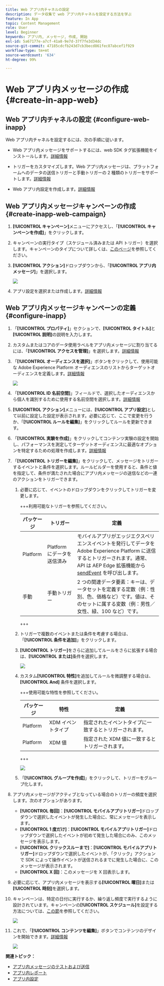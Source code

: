 ```yaml
---
title: Web アプリ内チャネルの設定
description: データ収集で web アプリ内チャネルを設定する方法を学ぶ
feature: In App
topic: Content Management
role: User
level: Beginner
keywords: アプリ内, メッセージ, 作成, 開始
exl-id: 5a67177e-a7cf-41a8-9e7d-37f7fe3d34dc
source-git-commit: 47185cdcfb243d7cb3becd861fec87abcef1f929
workflow-type: tm+mt
source-wordcount: '634'
ht-degree: 99%

---
```


# Web アプリ内メッセージの作成 {#create-in-app-web}

## Web アプリ内チャネルの設定 {#configure-web-inapp}

Web アプリ内チャネルを設定するには、次の手順に従います。

* Web アプリ内メッセージをサポートするには、web SDK タグ拡張機能をインストールします。[詳細情報](https://experienceleague.adobe.com/docs/experience-platform/tags/extensions/client/web-sdk/web-sdk-extension-configuration.html?lang=ja)

* トリガーをカスタマイズします。Web アプリ内メッセージは、プラットフォームへのデータの送信トリガーと手動トリガーの 2 種類のトリガーをサポートします。[詳細情報](https://experienceleague.adobe.com/docs/experience-platform/edge/personalization/ajo/web-in-app-messaging.html?lang=ja)

* Web アプリ内設定を作成します。[詳細情報](inapp-configuration.md)

## Web アプリ内メッセージキャンペーンの作成 {#create-inapp-web-campaign}

1. **[!UICONTROL キャンペーン]**&#x200B;メニューにアクセスし、「**[!UICONTROL キャンペーンを作成]**」をクリックします。

1. キャンペーンの実行タイプ（スケジュール済みまたは API トリガー）を選択します。キャンペーンのタイプについて詳しくは、[このページ](../campaigns/create-campaign.md#campaigntype)を参照してください。

1. **[!UICONTROL アクション]**&#x200B;ドロップダウンから、「**[!UICONTROL アプリ内メッセージ]**」を選択します。

   ![](assets/in_app_web_surface_1.png)

1. アプリ設定を選択または作成します。[詳細情報](inapp-configuration.md#channel-prerequisites)

## Web アプリ内メッセージキャンペーンの定義 {#configure-inapp}

1. 「**[!UICONTROL プロパティ]**」セクションで、**[!UICONTROL タイトル]**&#x200B;と&#x200B;**[!UICONTROL 説明]**&#x200B;の説明を入力します。

1. カスタムまたはコアのデータ使用ラベルをアプリ内メッセージに割り当てるには、「**[!UICONTROL アクセスを管理]**」を選択します。[詳細情報](../administration/object-based-access.md)

1. 「**[!UICONTROL オーディエンスを選択]**」ボタンをクリックして、使用可能な Adobe Experience Platform オーディエンスのリストからターゲットオーディエンスを定義します。[詳細情報](../audience/about-audiences.md)

   ![](assets/in_app_web_surface_5.png)

1. 「**[!UICONTROL ID 名前空間]**」フィールドで、選択したオーディエンスから個人を識別するために使用する名前空間を選択します。[詳細情報](../event/about-creating.md#select-the-namespace)

1. **[!UICONTROL アクション]**&#x200B;メニューには、**[!UICONTROL アプリ設定]**&#x200B;として以前に設定した設定が表示されます。必要に応じて、ここで変更を行うか、「**[!UICONTROL ルールを編集]**」をクリックしてルールを更新できます。

1. 「**[!UICONTROL 実験を作成]**」をクリックしてコンテンツ実験の設定を開始し、パフォーマンスを測定してターゲットオーディエンスに最適なオプションを特定するための処理を作成します。[詳細情報](../content-management/content-experiment.md)

1. 「**[!UICONTROL トリガーを編集]**」をクリックして、メッセージをトリガーするイベントと条件を選択します。ルールビルダーを使用すると、条件と値を指定して、条件が満たされた場合にアプリ内メッセージの送信などの一連のアクションをトリガーできます。

   1. 必要に応じて、イベントのドロップダウンをクリックしてトリガーを変更します。

      +++利用可能なトリガーを参照してください。

      | パッケージ | トリガー | 定義 |
      |---|---|---|
      | Platform | Platform にデータを送信済み | モバイルアプリがエッジエクスペリエンスイベントを発行してデータを Adobe Experience Platform に送信するとトリガーされます。通常、API は AEP Edge 拡張機能から [sendEvent](https://developer.adobe.com/client-sdks/documentation/edge-network/api-reference/#sendevent) を呼び出します。 |
      | 手動 | 手動トリガー | 2 つの関連データ要素：キーは、データセットを定義する定数（例：性別、色、価格など）です。値は、そのセットに属する変数（例：男性／女性、緑、100 など）です。 |

      +++

   1. トリガーで複数のイベントまたは条件を考慮する場合は、「**[!UICONTROL 条件を追加]**」をクリックします。

   1. **[!UICONTROL トリガー]**&#x200B;をさらに追加してルールをさらに拡張する場合は、**[!UICONTROL または]**&#x200B;条件を選択します。

      ![](assets/in_app_web_surface_8.png)

   1. カスタム&#x200B;**[!UICONTROL 特性]**&#x200B;を追加してルールを微調整する場合は、**[!UICONTROL And]** 条件を選択します。

      +++使用可能な特性を参照してください。

      | パッケージ | 特性 | 定義 |
      |---|---|---|
      | Platform | XDM イベントタイプ | 指定されたイベントタイプに一致するとトリガーされます。 |
      | Platform | XDM 値 | 指定された XDM 値に一致するとトリガーされます。 |

      +++

      ![](assets/in_app_web_surface_9.png)

   1. 「**[!UICONTROL グループを作成]**」をクリックして、トリガーをグループ化します。

1. アプリ内メッセージがアクティブとなっている場合のトリガーの頻度を選択します。次のオプションがあります。

   * **[!UICONTROL 毎回]**：**[!UICONTROL モバイルアプリトリガー]**&#x200B;ドロップダウンで選択したイベントが発生した場合に、常にメッセージを表示します。
   * **[!UICONTROL 1 度だけ]**：**[!UICONTROL モバイルアプリトリガー]**&#x200B;ドロップダウンで選択したイベントが初めて発生した場合にのみ、このメッセージを表示します。
   * **[!UICONTROL クリックスルーまで]**：**[!UICONTROL モバイルアプリトリガー]**&#x200B;ドロップダウンで選択したイベントが、「クリック」アクションで SDK によって操作イベントが送信されるまでに発生した場合に、このメッセージが表示されます。
   * **[!UICONTROL X 回]**：このメッセージを X 回表示します。

1. 必要に応じて、アプリ内メッセージを表示する&#x200B;**[!UICONTROL 曜日]**&#x200B;または&#x200B;**[!UICONTROL 時刻]**&#x200B;を選択します。

1. キャンペーンは、特定の日付に実行するか、繰り返し頻度で実行するように設計されています。キャンペーンの&#x200B;**[!UICONTROL スケジュール]**&#x200B;を設定する方法については、[この節](../campaigns/create-campaign.md#schedule)を参照してください。

   ![](assets/in_app_web_surface_6.png)

1. これで、「**[!UICONTROL コンテンツを編集]**」ボタンでコンテンツのデザインを開始できます。[詳細情報](design-in-app.md)

   ![](assets/in_app_web_surface_7.png)

**関連トピック：**

* [アプリ内メッセージのテストおよび送信](send-in-app.md)
* [アプリ内レポート](../reports/campaign-global-report-cja-inapp.md)
* [アプリ内設定](inapp-configuration.md)
